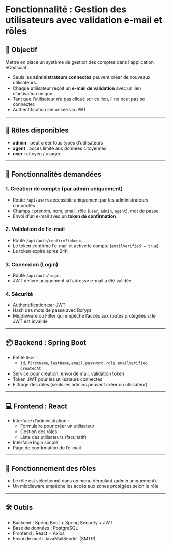 # Fonctionnalité : Gestion des utilisateurs avec validation e-mail et rôles

## 🎯 Objectif
Mettre en place un système de gestion des comptes dans l'application eConsulat :

- Seuls les **administrateurs connectés** peuvent créer de nouveaux utilisateurs.
- Chaque utilisateur reçoit un **e-mail de validation** avec un lien d’activation unique.
- Tant que l’utilisateur n’a pas cliqué sur ce lien, il ne peut pas se connecter.
- Authentification sécurisée via JWT.

---

## 👤 Rôles disponibles
- **admin** : peut créer tous types d’utilisateurs
- **agent** : accès limité aux données citoyennes
- **user** : citoyen / usager

---

## 🧩 Fonctionnalités demandées

### 1. Création de compte (par admin uniquement)
- Route `/api/users` accessible uniquement par les administrateurs connectés
- Champs : prénom, nom, email, rôle (`user`, `admin`, `agent`), mot de passe
- Envoi d’un e-mail avec un **token de confirmation**

### 2. Validation de l’e-mail
- Route `/api/auth/confirm?token=...`
- Le token confirme l’e-mail et active le compte (`emailVerified = true`)
- Le token expire après 24h

### 3. Connexion (Login)
- Route `/api/auth/login`
- JWT délivré uniquement si l’adresse e-mail a été validée

### 4. Sécurité
- Authentification par JWT
- Hash des mots de passe avec Bcrypt
- Middleware ou Filter qui empêche l’accès aux routes protégées si le JWT est invalide

---

## 📦 Backend : Spring Boot
- Entité `User` :
  - `id`, `firstName`, `lastName`, `email`, `password`, `role`, `emailVerified`, `createdAt`
- Service pour création, envoi de mail, validation token
- Token JWT pour les utilisateurs connectés
- Filtrage des rôles (seuls les admins peuvent créer un utilisateur)

---

## 💻 Frontend : React
- Interface d’administration :
  - Formulaire pour créer un utilisateur
  - Gestion des rôles
  - Liste des utilisateurs (facultatif)
- Interface login simple
- Page de confirmation de l’e-mail

---

## 🔧 Fonctionnement des rôles
- Le rôle est sélectionné dans un menu déroulant (admin uniquement)
- Un middleware empêche les accès aux zones protégées selon le rôle

---

## 🛠️ Outils
- Backend : Spring Boot + Spring Security + JWT
- Base de données : PostgreSQL
- Frontend : React + Axios
- Envoi de mail : JavaMailSender (SMTP)
